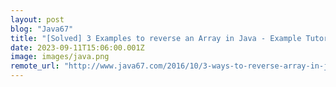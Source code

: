 ```yaml
---
layout: post
blog: "Java67"
title: "[Solved] 3 Examples to reverse an Array in Java - Example Tutorial (2023)"
date: 2023-09-11T15:06:00.001Z
image: images/java.png
remote_url: "http://www.java67.com/2016/10/3-ways-to-reverse-array-in-java-coding-interview-question.html"
---
```

